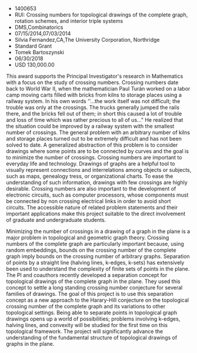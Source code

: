 
* 1400653
* RUI: Crossing numbers for topological drawings of the complete graph, rotation schemes, and interior triple systems
* DMS,Combinatorics
* 07/15/2014,07/03/2014
* Silvia Fernandez,CA,The University Corporation, Northridge
* Standard Grant
* Tomek Bartoszynski
* 06/30/2018
* USD 130,000.00

This award supports the Principal Investigator's research in Mathematics with a
focus on the study of crossing numbers. Crossing numbers date back to World War
II, when the mathematician Paul Turán worked on a labor camp moving carts filled
with bricks from kilns to storage places using a railway system. In his own
words ''...the work itself was not difficult; the trouble was only at the
crossings. The trucks generally jumped the rails there, and the bricks fell out
of them; in short this caused a lot of trouble and loss of time which was rather
precious to all of us..." He realized that the situation could be improved by a
railway system with the smallest number of crossings. The general problem with
an arbitrary number of kilns and storage places turned out to be extremely
difficult and has not been solved to date. A generalized abstraction of this
problem is to consider drawings where some points are to be connected by curves
and the goal is to minimize the number of crossings. Crossing numbers are
important to everyday life and technology. Drawings of graphs are a helpful tool
to visually represent connections and interrelations among objects or subjects,
such as maps, genealogy tress, or organizational charts. To ease the
understanding of such information, drawings with few crossings are highly
desirable. Crossing numbers are also important to the development of electronic
circuits, such as computer processors, whose components must be connected by non
crossing electrical links in order to avoid short circuits. The accessible
nature of related problem statements and their important applications make this
project suitable to the direct involvement of graduate and undergraduate
students.

Minimizing the number of crossings in a drawing of a graph in the plane is a
major problem in topological and geometric graph theory. Crossing numbers of the
complete graph are particularly important because, using random embeddings,
bounds on the crossing number of the complete graph imply bounds on the crossing
number of arbitrary graphs. Separation of points by a straight line (halving
lines, k-edges, k-sets) has extensively been used to understand the complexity
of finite sets of points in the plane. The PI and coauthors recently developed a
separation concept for topological drawings of the complete graph in the plane.
They used this concept to settle a long standing crossing number conjecture for
several families of drawings. The goal of this project is to use this separation
concept as a new approach to the Harary-Hill conjecture on the topological
crossing number of the complete graph and its variations to other topological
settings. Being able to separate points in topological graph drawings opens up a
world of possibilities; problems involving k-edges, halving lines, and convexity
will be studied for the first time on this topological framework. The project
will significantly advance the understanding of the fundamental structure of
topological drawings of graphs in the plane.
